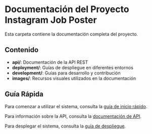 # Documentación del Proyecto Instagram Job Poster

Esta carpeta contiene la documentación completa del proyecto.

## Contenido

- **api/**: Documentación de la API REST
- **deployment/**: Guías de despliegue en diferentes entornos
- **development/**: Guías para desarrollo y contribución
- **images/**: Recursos visuales utilizados en la documentación

## Guía Rápida

Para comenzar a utilizar el sistema, consulta la [guía de inicio rápido](development/quick-start.md).

Para información sobre la API, consulta la [documentación de API](api/overview.md).

Para desplegar el sistema, consulta la [guía de despliegue](deployment/overview.md).
